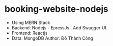 # booking-website-nodejs

- Using MERN Stack 
- Backend: Nodejs - EpressJs
  . Add Swagger UI.
- Frontend: Reactjs
- Data: MongoDB
Author: Đỗ Thành Công
